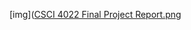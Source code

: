 [img]([CSCI 4022 Final Project Report.png](https://github.com/lderr4/Wikipedia-Search-Engine-Recommendation-System/blob/main/CSCI%204022%20Final%20Project%20Report.png)



